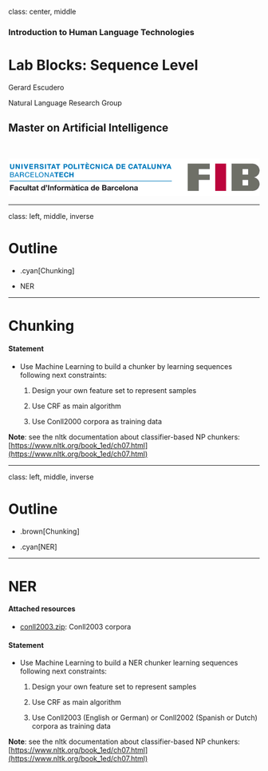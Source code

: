 class: center, middle

### Introduction to Human Language Technologies

# Lab Blocks: Sequence Level

Gerard Escudero

Natural Language Research Group

## Master on Artificial Intelligence

<br>

![:scale 75%](fib.png)

---
class: left, middle, inverse

# Outline

* .cyan[Chunking]

* NER

---

# Chunking

#### Statement

* Use Machine Learning to build a chunker by learning sequences following next constraints:

  1. Design your own feature set to represent samples

  2. Use CRF as main algorithm

  3. Use Conll2000 corpora as training data

**Note**: see the nltk documentation about classifier-based NP chunkers:
[https://www.nltk.org/book_1ed/ch07.html](https://www.nltk.org/book_1ed/ch07.html)

---
class: left, middle, inverse

# Outline

* .brown[Chunking]

* .cyan[NER]

---

# NER

#### Attached resources

* [conll2003.zip](resources/conll2003.zip): Conll2003 corpora

#### Statement

* Use Machine Learning to build a NER chunker learning sequences following next constraints:

  1. Design your own feature set to represent samples

  2. Use CRF as main algorithm

  3. Use Conll2003 (English or German) or Conll2002 (Spanish or Dutch) corpora as training data

**Note**: see the nltk documentation about classifier-based NP chunkers:
[https://www.nltk.org/book_1ed/ch07.html](https://www.nltk.org/book_1ed/ch07.html)

